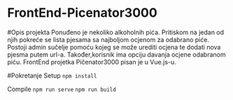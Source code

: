 # FrontEnd-Picenator3000
#Opis projekta
Ponuđeno je nekoliko alkoholnih pića. Pritiskom na jedan od njih pokreće se lista pjesama sa najboljom ocjenom za odabrano piće. Postoji admin sučelje pomoću kojeg se može urediti ocjena te dodati nova pjesma putem url-a. Također,korisnik ima opciju davanja ocjene odabranom piću.
FrontEnd projetka Pičenator3000 pisan je u Vue.js-u. 

#Pokretanje
Setup
```npm install```

Compile
```npm run serve```
```npm run build```

